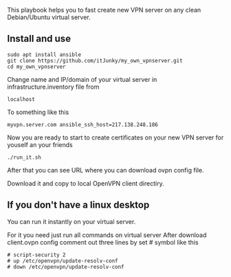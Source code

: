 This playbook helps you to fast create new VPN server on any clean Debian/Ubuntu virtual server.

## Install and use

```
sudo apt install ansible
git clone https://github.com/itJunky/my_own_vpnserver.git
cd my_own_vpnserver
```
Change name and IP/domain of your virtual server in infrastructure.inventory file from
```
localhost
```
To something like this
```
myvpn.server.com ansible_ssh_host=217.138.248.186
```
Now you are ready to start to create certificates on your new VPN server for youself an your friends
```
./run_it.sh
```
After that you can see URL where you can download ovpn config file.

Download it and copy to local OpenVPN client directiry.

## If you don't have a linux desktop

You can run it instantly on your virtual server. 

For it you need just run all commands on virtual server
After download client.ovpn config comment out three lines by set # symbol like this
```
# script-security 2
# up /etc/openvpn/update-resolv-conf
# down /etc/openvpn/update-resolv-conf
```

